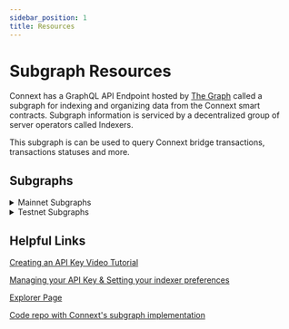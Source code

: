 ```yaml
---
sidebar_position: 1
title: Resources
---
```


# Subgraph Resources

Connext has a GraphQL API Endpoint hosted by [The Graph](https://thegraph.com/docs/about/introduction#what-the-graph-is) called a subgraph for indexing and organizing data from the Connext smart contracts. Subgraph information is serviced by a decentralized group of server operators called Indexers.

This subgraph is can be used to query Connext bridge transactions, transactions statuses and more.

## Subgraphs

<details>

  <summary>Mainnet Subgraphs</summary>

| Chain | Subgraph |
| --- | --- |
| Ethereum | [v0.0.1-Mainnet](https://thegraph.com/explorer/subgraphs/FfTxiY98LJG6zoiAjCXdT34pAmCKDEP8vZRVuC8D5Gf?view=Overview&chain=arbitrum-one) |
| Optimism | [v0.0.1-Optimism](https://thegraph.com/explorer/subgraphs/3115xfkzXPrYzbqDHTiWGtzRDYNXBxs8dyitva6J18jf?view=Overview&chain=arbitrum-one) |
| Arbitrum | [v0.0.1-Arbitrum-One](https://thegraph.com/explorer/subgraphs/F325dMRiLVCJpX8EUFHg3SX8LE3kXBUmrsLRASisPEQ3?view=Overview&chain=arbitrum-one) |
| Polygon | [v0.0.1-Polygon](https://thegraph.com/explorer/subgraphs/7mDXK2K6UfkVXiJMhXU8VEFuh7qi2TwdYxeyaRjkmexo?view=Overview&chain=arbitrum-one) |
| Binance Smart Chain | [v0.0.1-Bnb](https://thegraph.com/hosted-service/subgraph/connext/amarok-runtime-v0-bnb) |
| Gnosis | [v0.0.1-Gnosis](https://thegraph.com/explorer/subgraphs/6oJrPk9YJEU9rWU4DAizjZdALSccxe5ZahBsTtFaGksU?view=Overview&chain=arbitrum-one) |
| Base | [v0.0.1-Base](https://thegraph.com/explorer/subgraphs/4YtEYNhpX6x1G21wra23DQF871yNs62D6H2E98EY3uCd?view=Overview&chain=arbitrum-one) |

</details>

<details>

  <summary>Testnet Subgraphs</summary>

| Chain | Subgraph |
| --- | --- |
| Goerli | [v0-Goerli](https://thegraph.com/hosted-service/subgraph/connext/nxtp-amarok-runtime-v0-goerli) |
| Optimism-Goerli | [v0-Opt-Goerli](https://thegraph.com/hosted-service/subgraph/connext/amarok-runtime-v0-opt-goerli) |
| Mumbai | [v0-Mumbai](https://thegraph.com/hosted-service/subgraph/connext/nxtp-amarok-runtime-v0-mumbai) |

</details>

## Helpful Links

[Creating an API Key Video Tutorial](https://www.youtube.com/watch?v=UrfIpm-Vlgs)

[Managing your API Key & Setting your indexer preferences](https://thegraph.com/docs/en/studio/managing-api-keys/)

[Explorer Page](https://thegraph.com/explorer/subgraph?id=DfD1tZSmDtjCGC2LeYEQbVzj9j8kNqKAQEsYL27Vg6Sw&view=Playground)

[Code repo with Connext's subgraph implementation](https://github.com/connext/monorepo/tree/56a166f3ecb50cc10356dd96c257e2e4d47f29e3/packages/deployments/subgraph/src/amarok-runtime-v0)
